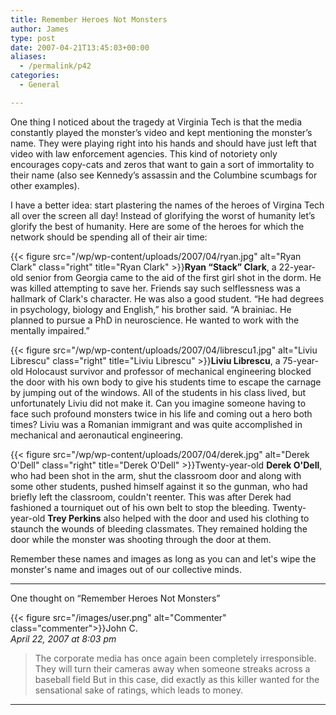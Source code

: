 ```yaml
---
title: Remember Heroes Not Monsters
author: James
type: post
date: 2007-04-21T13:45:03+00:00
aliases:
  - /permalink/p42
categories:
  - General

---
```

One thing I noticed about the tragedy at Virginia Tech is that the media constantly played the monster&#8217;s video and kept mentioning the monster&#8217;s name. They were playing right into his hands and should have just left that video with law enforcement agencies. This kind of notoriety only encourages copy-cats and zeros that want to gain a sort of immortality to their name (also see Kennedy&#8217;s assassin and the Columbine scumbags for other examples).

I have a better idea: start plastering the names of the heroes of Virgina Tech all over the screen all day! Instead of glorifying the worst of humanity let&#8217;s glorify the best of humanity. Here are some of the heroes for which the network should be spending all of their air time:

{{< figure src="/wp/wp-content/uploads/2007/04/ryan.jpg" alt="Ryan Clark" class="right" title="Ryan Clark" >}}**Ryan &#8220;Stack&#8221; Clark**, a 22-year-old senior from Georgia came to the aid of the first girl shot in the dorm. He was killed attempting to save her. Friends say such selflessness was a hallmark of Clark's character. He was also a good student. &#8220;He had degrees in psychology, biology and English,&#8221; his brother said. &#8220;A brainiac. He planned to pursue a PhD in neuroscience. He wanted to work with the mentally impaired.&#8221;

{{< figure src="/wp/wp-content/uploads/2007/04/librescu1.jpg" alt="Liviu Librescu" class="right" title="Liviu Librescu" >}}**Liviu Librescu**, a 75-year-old Holocaust survivor and professor of mechanical engineering blocked the door with his own body to give his students time to escape the carnage by jumping out of the windows. All of the students in his class lived, but unfortunately Liviu did not make it. Can you imagine someone having to face such profound monsters twice in his life and coming out a hero both times? Liviu was a Romanian immigrant and was quite accomplished in mechanical and aeronautical engineering.

{{< figure src="/wp/wp-content/uploads/2007/04/derek.jpg" alt="Derek O'Dell" class="right" title="Derek O'Dell" >}}Twenty-year-old **Derek O'Dell**, who had been shot in the arm, shut the classroom door and along with some other students, pushed himself against it so the gunman, who had briefly left the classroom, couldn't reenter. This was after Derek had fashioned a tourniquet out of his own belt to stop the bleeding. Twenty-year-old **Trey Perkins** also helped with the door and used his clothing to staunch the wounds of bleeding classmates. They remained holding the door while the monster was shooting through the door at them.

Remember these names and images as long as you can and let's wipe the monster's name and images out of our collective minds.

****

One thought on “Remember Heroes Not Monsters”

{{< figure src="/images/user.png" alt="Commenter" class="commenter">}}John C.  
_April 22, 2007 at 8:03 pm_

>The corporate media has once again been completely irresponsible. They will turn their cameras away when someone streaks across a baseball field But in this case, did exactly as this killer wanted for the sensational sake of ratings, which leads to money.

****
